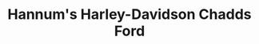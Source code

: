 ---
title: "Hannum's Harley-Davidson Chadds Ford"
url: /media/hannums-harley-davidson-chadds-ford/
shop: motorcycle
---